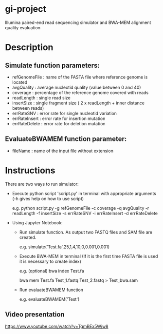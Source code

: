 # gi-project
Illumina paired-end read sequencing simulator and BWA-MEM alignment quality evaluation

# Description

## Simulate function parameters:
  - refGenomeFile : name of the FASTA file where reference genome is located
  - avgQuality : average nucleotid quality (value between 0 and 40)
  - coverage : percentage of the reference genome covered with reads
  - readLength : single read size
  - insertSize : single fragment size ( 2 x readLength + inner distance between reads)
  - errRateSNV : error rate for single nucleotid variation
  - errRateInsert : error rate for insertion mutation
  - errRateDelete : error rate for deletion mutation
 
## EvaluateBWAMEM function parameter:
  -  fileName : name of the input file without extension


# Instructions

There are two ways to run simulator:
  - Execute python script 'script.py' in terminal with appropriate arguments  (-h gives help on how to use script)
   
    e.g. python script.py -g refGenomeFile -c coverage -q avgQuality -r readLength -f insertSize -s errRateSNV -i errRateInsert -d errRateDelete
    

    
  - Using Jupyter Notebook:
  
    - Run simulate function. As output two FASTQ files and SAM file are created. 

      e.g. simulate('Test.fa',25,1,4,10,0,0.001,0.001)
    - Execute BWA-MEM in terminal (If it is the first time FASTA file is used it is necessary to create index)

      e.g. (optional) bwa index Test.fa

       bwa mem Test.fa Test_1.fastq Test_2.fastq > Test_bwa.sam

    - Run evaluateBWAMEM function

      e.g. evaluateBWAMEM('Test')
    
## Video presentation

  https://www.youtube.com/watch?v=TgmBEx5Wjw8
